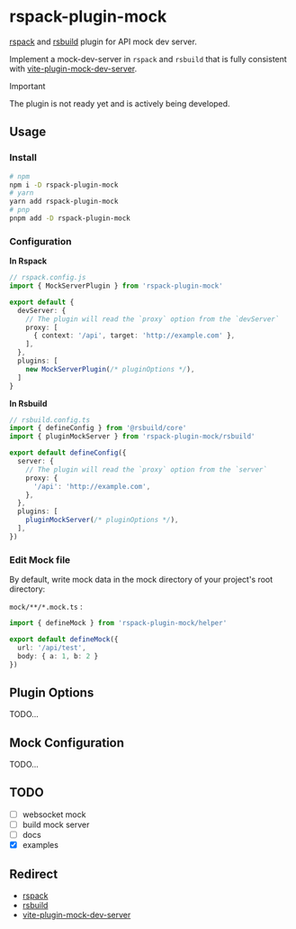 # rspack-plugin-mock

[rspack](https://rspack.dev) and [rsbuild](https://rsbuild.dev) plugin for API mock dev server.

Implement a mock-dev-server in `rspack` and `rsbuild` that is fully consistent with [vite-plugin-mock-dev-server](https://github.com/pengzhanbo/vite-plugin-mock-dev-server).

> [!IMPORTANT]
> The plugin is not ready yet and is actively being developed.

## Usage

### Install

```sh
# npm
npm i -D rspack-plugin-mock
# yarn
yarn add rspack-plugin-mock
# pnp
pnpm add -D rspack-plugin-mock
```

### Configuration

**In Rspack**

```ts
// rspack.config.js
import { MockServerPlugin } from 'rspack-plugin-mock'

export default {
  devServer: {
    // The plugin will read the `proxy` option from the `devServer`
    proxy: [
      { context: '/api', target: 'http://example.com' },
    ],
  },
  plugins: [
    new MockServerPlugin(/* pluginOptions */),
  ]
}
```

**In Rsbuild**

```ts
// rsbuild.config.ts
import { defineConfig } from '@rsbuild/core'
import { pluginMockServer } from 'rspack-plugin-mock/rsbuild'

export default defineConfig({
  server: {
    // The plugin will read the `proxy` option from the `server`
    proxy: {
      '/api': 'http://example.com',
    },
  },
  plugins: [
    pluginMockServer(/* pluginOptions */),
  ],
})
```

### Edit Mock file

By default, write mock data in the mock directory of your project's root directory:

`mock/**/*.mock.ts` :

```ts
import { defineMock } from 'rspack-plugin-mock/helper'

export default defineMock({
  url: '/api/test',
  body: { a: 1, b: 2 }
})
```

## Plugin Options

TODO...

## Mock Configuration

TODO...

## TODO

- [ ] websocket mock
- [ ] build mock server
- [ ] docs
- [x] examples

## Redirect

- [rspack](https://rspack.dev)
- [rsbuild](https://rsbuild.dev)
- [vite-plugin-mock-dev-server](https://github.com/pengzhanbo/vite-plugin-mock-dev-server)
